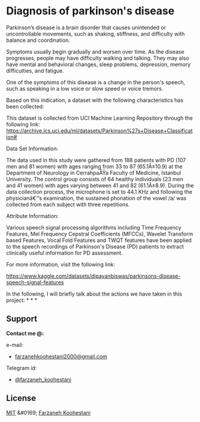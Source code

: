 # Diagnosis of parkinson's disease

Parkinson’s disease is a brain disorder that causes unintended or uncontrollable movements, such as shaking, stiffness, and difficulty with balance and coordination.

Symptoms usually begin gradually and worsen over time. As the disease progresses, people may have difficulty walking and talking. They may also have mental and behavioral changes, sleep problems, depression, memory difficulties, and fatigue.

One of the symptoms of this disease is a change in the person's speech, such as speaking in a low voice or slow speed or voice tremors.

Based on this indication, a dataset with the following characteristics has been collected:

This dataset is collected from UCI Machine Learning Repository through the following link: https://archive.ics.uci.edu/ml/datasets/Parkinson%27s+Disease+Classification#

Data Set Information:

The data used in this study were gathered from 188 patients with PD (107 men and 81 women) with ages ranging from 33 to 87 (65.1Â±10.9) at the Department of Neurology in CerrahpaÅŸa Faculty of Medicine, Istanbul University. The control group consists of 64 healthy individuals (23 men and 41 women) with ages varying between 41 and 82 (61.1Â±8.9). During the data collection process, the microphone is set to 44.1 KHz and following the physicianâ€™s examination, the sustained phonation of the vowel /a/ was collected from each subject with three repetitions.

Attribute Information:

Various speech signal processing algorithms including Time Frequency Features, Mel Frequency Cepstral Coefficients (MFCCs), Wavelet Transform based Features, Vocal Fold Features and TWQT features have been applied to the speech recordings of Parkinson's Disease (PD) patients to extract clinically useful information for PD assessment.

For more information, visit the following link:

https://www.kaggle.com/datasets/dipayanbiswas/parkinsons-disease-speech-signal-features


In the following, I will briefly talk about the actions we have taken in this project:
*
*
*

## Support

**Contact me @:**

e-mail:

* farzanehkoohestani2000@gmail.com

Telegram id:

* [@farzaneh_koohestani](https://t.me/farzaneh_koohestani)

## License
[MIT]([https://github.com/farkoo/ElderAid-bracelet/blob/master/LICENSE](https://github.com/farkoo/Parkinsons-Diagnosis-ML/blob/master/LICENSE))
&#0169; 
[Farzaneh Koohestani](https://github.com/farkoo)
